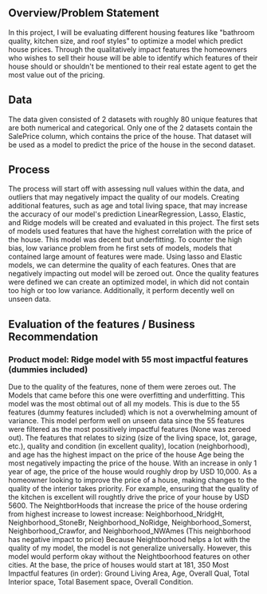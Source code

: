 ## Overview/Problem Statement

In this project, I will be evaluating different housing features like "bathroom quality, kitchen size, and roof styles" to optimize a model which predict house prices. Through the qualitatively impact features the homeowners who wishes to sell their house will be able to identify which features of their house should or shouldn't be mentioned to their real estate agent to get the most value out of the pricing.

## Data

The data given consisted of 2 datasets with roughly 80 unique features that are both numerical and categorical. Only one of the 2 datasets contain the SalePrice column, which contains the price of the house. That dataset will be used as a model to predict the price of the house in the second dataset.

## Process

The process will start off with assessing null values within the data, and outliers that may negatively impact the quality of our models.
Creating additional features, such as age and total living space, that may increase the accuracy of our model's prediction
LinearRegression, Lasso, Elastic, and Ridge models will be created and evaluated in this project. The first sets of models used features that have the highest correlation with the price of the house. This model was decent but underfitting.
To counter the high bias, low variance problem from he first sets of models, models that contained large amount of features were made. Using lasso and Elastic models, we can determine the quality of each features. Ones that are negatively impacting out model will be zeroed out.
Once the quality features were defined we can create an optimized model, in which did not contain too high or too low variance. Additionally, it perform decently well on unseen data. 

## Evaluation of the features / Business Recommendation
### Product model: Ridge model with 55 most impactful features (dummies included)
Due to the quality of the features, none of them were zeroes out.
The Models that came before this one were overfitting and underfitting. This model was the most obtimal out of all my models. This is due to the 55 features (dummy features included) which is not a overwhelming amount of variance. This model perform well on unseen data since the 55 features were filtered as the most possitively impactful features (None was zeroed out).
The features that relates to sizing (size of the living space, lot, garage, etc.), quality and condition (in excellent quality), location (neighborhood), and age has the highest impact on the price of the house
Age being the most negatively impacting the price of the house. With an increase in only 1 year of age, the price of the house would roughly drop by USD 10,000.
As a homeowner looking to improve the price of a house, making changes to the quality of the interior takes priority. For example, ensuring that the quality of the kitchen is excellent will roughtly drive the price of your house by USD 5600.
The NeightborHoods that increase the price of the house ordering from highest increase to lowest increase: Neighborhood_NridgHt, Neighborhood_StoneBr, Neighborhood_NoRidge, Neighborhood_Somerst, Neighborhood_Crawfor, and Neighborhood_NWAmes (This neighborhood has negative impact to price)
Because Neightborhood helps a lot with the quality of my model, the model is not generalize universally. However, this model would perform okay without the Neightboorhood features on other cities.
At the base, the price of houses would start at 181, 350
Most Impactful features (in order): Ground Living Area, Age, Overall Qual, Total Interior space, Total Basement space, Overall Condition.
